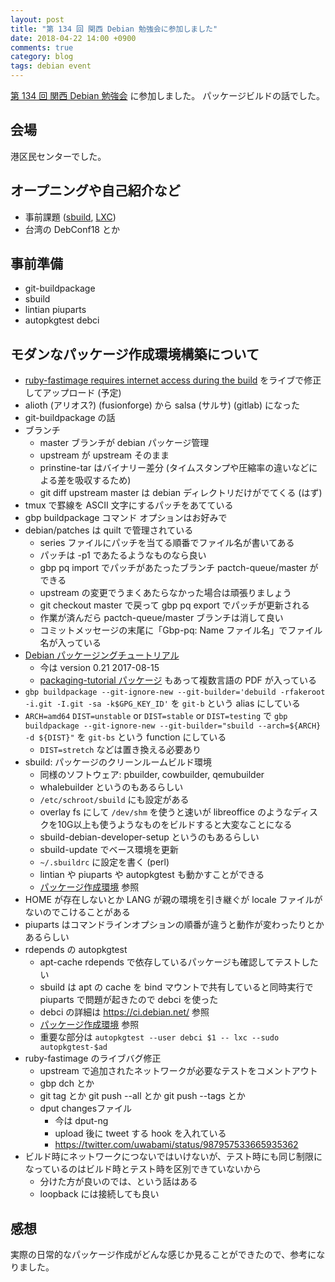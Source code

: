 ```yaml
---
layout: post
title: "第 134 回 関西 Debian 勉強会に参加しました"
date: 2018-04-22 14:00 +0900
comments: true
category: blog
tags: debian event
---
```

[第 134 回 関西 Debian 勉強会](https://wiki.debian.org/KansaiDebianMeeting/20180422) に参加しました。
パッケージビルドの話でした。

<!--more-->

## 会場

港区民センターでした。

## オープニングや自己紹介など

- 事前課題 ([sbuild](https://wiki.debian.org/sbuild), [LXC](https://wiki.debian.org/LXC))
- 台湾の DebConf18 とか

## 事前準備

- git-buildpackage
- sbuild
- lintian piuparts
- autopkgtest debci

## モダンなパッケージ作成環境構築について

- [ruby-fastimage requires internet access during the build](https://bugs.debian.org/895610) をライブで修正してアップロード (予定)
- alioth (アリオス?) (fusionforge) から salsa (サルサ) (gitlab) になった
- git-buildpackage の話
- ブランチ
  - master ブランチが debian パッケージ管理
  - upstream が upstream そのまま
  - prinstine-tar はバイナリー差分 (タイムスタンプや圧縮率の違いなどによる差を吸収するため)
  - git diff upstream master は debian ディレクトリだけがでてくる (はず)
- tmux で罫線を ASCII 文字にするパッチをあてている
- gbp buildpackage コマンド オプションはお好みで
- debian/patches は quilt で管理されている
  - series ファイルにパッチを当てる順番でファイル名が書いてある
  - パッチは -p1 であたるようなものなら良い
  - gbp pq import でパッチがあたったブランチ pactch-queue/master ができる
  - upstream の変更でうまくあたらなかった場合は頑張りましょう
  - git checkout master で戻って gbp pq export でパッチが更新される
  - 作業が済んだら pactch-queue/master ブランチは消して良い
  - コミットメッセージの末尾に「Gbp-pq: Name ファイル名」でファイル名が入っている
- [Debian パッケージングチュートリアル](https://www.debian.org/doc/manuals/packaging-tutorial/packaging-tutorial.ja.pdf)
  - 今は version 0.21 2017-08-15
  - [packaging-tutorial パッケージ](https://packages.debian.org/packaging-tutorial) もあって複数言語の PDF が入っている
- `gbp buildpackage --git-ignore-new --git-builder='debuild -rfakeroot -i.git -I.git -sa -k$GPG_KEY_ID'` を `git-b` という alias にしている
- `ARCH=amd64` `DIST=unstable` or `DIST=stable` or `DIST=testing` で `gbp buildpackage --git-ignore-new --git-builder="sbuild --arch=${ARCH} -d ${DIST}"` を `git-bs` という function にしている
  - `DIST=stretch` などは置き換える必要あり
- sbuild: パッケージのクリーンルームビルド環境
  - 同様のソフトウェア: pbuilder, cowbuilder, qemubuilder
  - whalebuilder というのもあるらしい
  - `/etc/schroot/sbuild` にも設定がある
  - overlay fs にして `/dev/shm` を使うと速いが libreoffice のようなディスクを10G以上も使うようなものをビルドすると大変なことになる
  - sbuild-debian-developer-setup というのもあるらしい
  - sbuild-update でベース環境を更新
  - `~/.sbuildrc` に設定を書く (perl)
  - lintian や piuparts や autopkgtest も動かすことができる
  - [パッケージ作成環境](https://uwabami.github.io/cc-env/DebianPackaging.html) 参照
- HOME が存在しないとか LANG が親の環境を引き継ぐが locale ファイルがないのでこけることがある
- piuparts はコマンドラインオプションの順番が違うと動作が変わったりとかあるらしい
- rdepends の autopkgtest
  - apt-cache rdepends で依存しているパッケージも確認してテストしたい
  - sbuild は apt の cache を bind マウントで共有していると同時実行で piuparts で問題が起きたので debci を使った
  - debci の詳細は <https://ci.debian.net/> 参照
  - [パッケージ作成環境](https://uwabami.github.io/cc-env/DebianPackaging.html) 参照
  - 重要な部分は `autopkgtest --user debci $1 -- lxc --sudo autopkgtest-$ad`
- ruby-fastimage のライブバグ修正
  - upstream で追加されたネットワークが必要なテストをコメントアウト
  - gbp dch とか
  - git tag とか git push --all とか git push --tags とか
  - dput changesファイル
    - 今は dput-ng
    - upload 後に tweet する hook を入れている
    - <https://twitter.com/uwabami/status/987957533665935362>
- ビルド時にネットワークにつないではいけないが、テスト時にも同じ制限になっているのはビルド時とテスト時を区別できていないから
  - 分けた方が良いのでは、という話はある
  - loopback には接続しても良い

## 感想

実際の日常的なパッケージ作成がどんな感じか見ることができたので、参考になりました。
